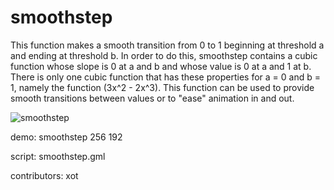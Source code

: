 smoothstep
==========

This function makes a smooth transition from 0 to 1 beginning at 
threshold a and ending at threshold b. In order to do this, 
smoothstep contains a cubic function whose slope is 0 at a and b 
and whose value is 0 at a and 1 at b. There is only one cubic 
function that has these properties for a = 0 and b = 1, namely 
the function \(3x^2 - 2x^3\). This function can be used to provide 
smooth transitions between values or to "ease" animation in and out.

![smoothstep](/images/smoothstep1.gif "smoothstep")

demo: smoothstep 256 192

script: smoothstep.gml

contributors: xot
